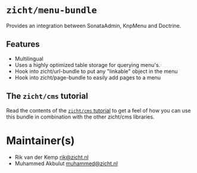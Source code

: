 # `zicht/menu-bundle`

Provides an integration between SonataAdmin, KnpMenu and Doctrine.

## Features

* Multilingual
* Uses a highly optimized table storage for querying menu's.
* Hook into zicht/url-bundle to put any "linkable" object in the menu
* Hook into zicht/page-bundle to easily add pages to a menu

## The `zicht/cms` tutorial

Read the contents of the 
[`zicht/cms` tutorial](https://github.com/zicht/cms-tutorial) to get 
a feel of how you can use this bundle in combination with the other 
zicht/cms libraries.

# Maintainer(s)
* Rik van der Kemp <rik@zicht.nl>
* Muhammed Akbulut <muhammed@zicht.nl>
